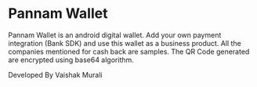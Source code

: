 # Pannam Wallet
Pannam Wallet is an android digital wallet. Add your own payment integration (Bank SDK) and use this wallet as a business product. All the companies mentioned for cash back are samples. The QR Code generated are encrypted using base64 algorithm.

Developed By Vaishak Murali
